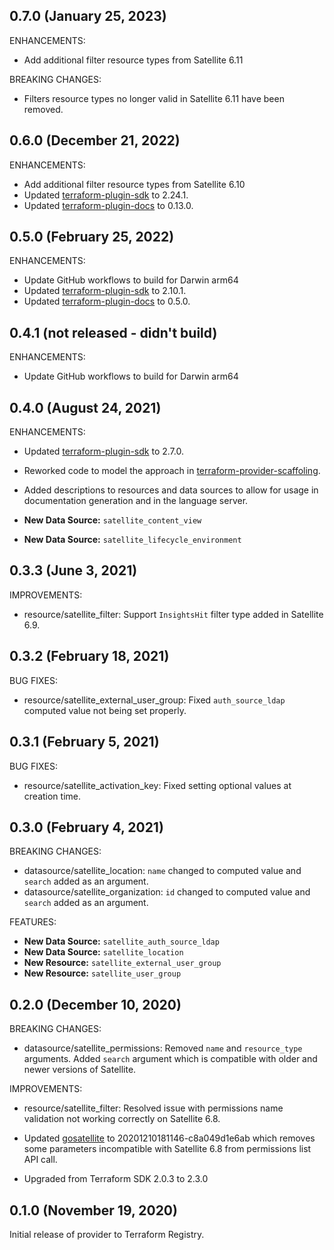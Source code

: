 ## 0.7.0 (January 25, 2023)

ENHANCEMENTS:

* Add additional filter resource types from Satellite 6.11

BREAKING CHANGES:

* Filters resource types no longer valid in Satellite 6.11 have been removed.

## 0.6.0 (December 21, 2022)

ENHANCEMENTS:

* Add additional filter resource types from Satellite 6.10
* Updated [terraform-plugin-sdk](https://github.com/hashicorp/terraform-plugin-sdk) to 2.24.1.
* Updated [terraform-plugin-docs](https://github.com/hashicorp/terraform-plugin-docs) to 0.13.0.

## 0.5.0 (February 25, 2022)

ENHANCEMENTS:

* Update GitHub workflows to build for Darwin arm64
* Updated [terraform-plugin-sdk](https://github.com/hashicorp/terraform-plugin-sdk) to 2.10.1.
* Updated [terraform-plugin-docs](https://github.com/hashicorp/terraform-plugin-docs) to 0.5.0.

## 0.4.1 (not released - didn't build)

ENHANCEMENTS:

* Update GitHub workflows to build for Darwin arm64

## 0.4.0 (August 24, 2021)

ENHANCEMENTS:

* Updated [terraform-plugin-sdk](https://github.com/umich-vci/gosatellite) to 2.7.0.

* Reworked code to model the approach in
  [terraform-provider-scaffoling](https://github.com/hashicorp/terraform-provider-scaffolding).

* Added descriptions to resources and data sources to allow for usage in documentation
  generation and in the language server.

* **New Data Source:** `satellite_content_view`

* **New Data Source:** `satellite_lifecycle_environment`

## 0.3.3 (June 3, 2021)

IMPROVEMENTS:

* resource/satellite_filter: Support `InsightsHit` filter type added in Satellite 6.9.

## 0.3.2 (February 18, 2021)

BUG FIXES:

* resource/satellite_external_user_group: Fixed `auth_source_ldap` computed value not being set properly.

## 0.3.1 (February 5, 2021)

BUG FIXES:

* resource/satellite_activation_key: Fixed setting optional values at creation time.

## 0.3.0 (February 4, 2021)

BREAKING CHANGES:

* datasource/satellite_location: `name` changed to computed value and `search` added as an argument.
* datasource/satellite_organization: `id` changed to computed value and `search` added as an argument.

FEATURES:

* **New Data Source:** `satellite_auth_source_ldap`
* **New Data Source:** `satellite_location`
* **New Resource:** `satellite_external_user_group`
* **New Resource:** `satellite_user_group`

## 0.2.0 (December 10, 2020)

BREAKING CHANGES:

* datasource/satellite_permissions: Removed `name` and `resource_type` arguments.
  Added `search` argument which is compatible with older and newer versions of Satellite.

IMPROVEMENTS:

* resource/satellite_filter: Resolved issue with permissions name validation not working correctly
  on Satellite 6.8.

* Updated [gosatellite](https://github.com/umich-vci/gosatellite) to 20201210181146-c8a049d1e6ab
  which removes some parameters incompatible with Satellite 6.8 from permissions list API call.

* Upgraded from Terraform SDK 2.0.3 to 2.3.0

## 0.1.0 (November 19, 2020)

Initial release of provider to Terraform Registry.
